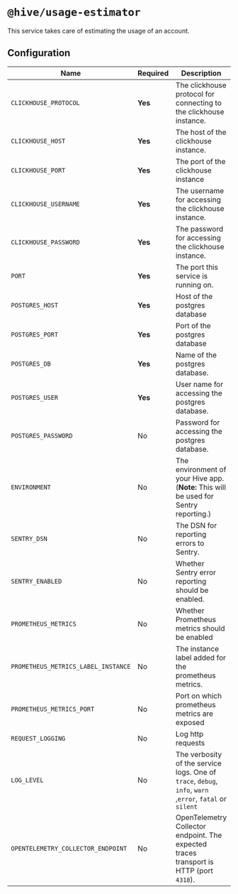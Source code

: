 # `@hive/usage-estimator`

This service takes care of estimating the usage of an account.

## Configuration

| Name                                | Required | Description                                                                                              | Example Value                                        |
| ----------------------------------- | -------- | -------------------------------------------------------------------------------------------------------- | ---------------------------------------------------- |
| `CLICKHOUSE_PROTOCOL`               | **Yes**  | The clickhouse protocol for connecting to the clickhouse instance.                                       | `http`                                               |
| `CLICKHOUSE_HOST`                   | **Yes**  | The host of the clickhouse instance.                                                                     | `127.0.0.1`                                          |
| `CLICKHOUSE_PORT`                   | **Yes**  | The port of the clickhouse instance                                                                      | `8123`                                               |
| `CLICKHOUSE_USERNAME`               | **Yes**  | The username for accessing the clickhouse instance.                                                      | `test`                                               |
| `CLICKHOUSE_PASSWORD`               | **Yes**  | The password for accessing the clickhouse instance.                                                      | `test`                                               |
| `PORT`                              | **Yes**  | The port this service is running on.                                                                     | `4011`                                               |
| `POSTGRES_HOST`                     | **Yes**  | Host of the postgres database                                                                            | `127.0.0.1`                                          |
| `POSTGRES_PORT`                     | **Yes**  | Port of the postgres database                                                                            | `5432`                                               |
| `POSTGRES_DB`                       | **Yes**  | Name of the postgres database.                                                                           | `registry`                                           |
| `POSTGRES_USER`                     | **Yes**  | User name for accessing the postgres database.                                                           | `postgres`                                           |
| `POSTGRES_PASSWORD`                 | No       | Password for accessing the postgres database.                                                            | `postgres`                                           |
| `ENVIRONMENT`                       | No       | The environment of your Hive app. (**Note:** This will be used for Sentry reporting.)                    | `staging`                                            |
| `SENTRY_DSN`                        | No       | The DSN for reporting errors to Sentry.                                                                  | `https://dooobars@o557896.ingest.sentry.io/12121212` |
| `SENTRY_ENABLED`                    | No       | Whether Sentry error reporting should be enabled.                                                        | `1` (enabled) or `0` (disabled)                      |
| `PROMETHEUS_METRICS`                | No       | Whether Prometheus metrics should be enabled                                                             | `1` (enabled) or `0` (disabled)                      |
| `PROMETHEUS_METRICS_LABEL_INSTANCE` | No       | The instance label added for the prometheus metrics.                                                     | `rate-limit`                                         |
| `PROMETHEUS_METRICS_PORT`           | No       | Port on which prometheus metrics are exposed                                                             | Defaults to `10254`                                  |
| `REQUEST_LOGGING`                   | No       | Log http requests                                                                                        | `1` (enabled) or `0` (disabled)                      |
| `LOG_LEVEL`                         | No       | The verbosity of the service logs. One of `trace`, `debug`, `info`, `warn` ,`error`, `fatal` or `silent` | `info` (default)                                     |
| `OPENTELEMETRY_COLLECTOR_ENDPOINT`  | No       | OpenTelemetry Collector endpoint. The expected traces transport is HTTP (port `4318`).                   | `http://localhost:4318/v1/traces`                    |
